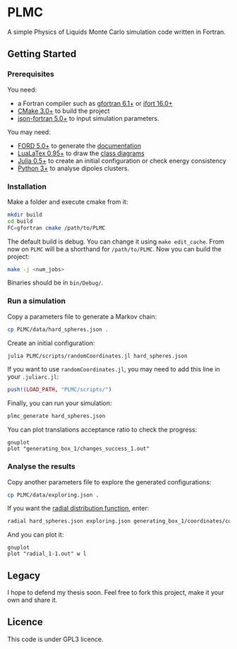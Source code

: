 # PLMC

A simple Physics of Liquids Monte Carlo simulation code written in Fortran.

## Getting Started

### Prerequisites

You need:
* a Fortran compiler such as [gfortran 6.1+](https://gcc.gnu.org/wiki/GFortran) or
[ifort 16.0+](https://software.intel.com/en-us/qualify-for-free-software)
* [CMake 3.0+](https://cmake.org/) to build the project
* [json-fortran 5.0+](https://github.com/jacobwilliams/json-fortran) to input simulation parameters.

You may need:
* [FORD 5.0+](https://github.com/cmacmackin/ford) to generate the
[documentation](https://fortranguy.github.io/PLMC/)
* [LuaLaTex 0.95+](https://www.tug.org/texlive/) to draw the
[class diagrams](https://github.com/fortranguy/PLMC/blob/gh-pages/plmc_design.pdf)
* [Julia 0.5+](http://julialang.org/) to create an initial configuration or check
energy consistency
* [Python 3+](https://www.continuum.io/downloads) to analyse dipoles clusters.

### Installation

Make a folder and execute cmake from it:
```bash
mkdir build
cd build
FC=gfortran cmake /path/to/PLMC
```
The default build is debug. You can change it using `make edit_cache`.
From now on `PLMC` will be a shorthand for `/path/to/PLMC`.
Now you can build the project:
```bash
make -j <num_jobs>
```
Binaries should be in `bin/Debug/`.

### Run a simulation

Copy a parameters file to generate a Markov chain:
```bash
cp PLMC/data/hard_spheres.json .
```
Create an initial configuration:
```bash
julia PLMC/scripts/randomCoordinates.jl hard_spheres.json
```
If you want to use `randomCoordinates.jl`, you may need to add this line in your `.juliarc.jl`:
```julia
push!(LOAD_PATH, "PLMC/scripts/")
```
Finally, you can run your simulation:
```bash
plmc_generate hard_spheres.json
```
You can plot translations acceptance ratio to check the progress:
```
gnuplot
plot "generating_box_1/changes_success_1.out"
```

### Analyse the results

Copy another parameters file to explore the generated configurations:
```bash
cp PLMC/data/exploring.json .
```
If you want the
[radial distribution function](https://en.wikipedia.org/wiki/Radial_distribution_function), enter:
```bash
radial hard_spheres.json exploring.json generating_box_1/coordinates/coordinates_*.xyz
```
And you can plot it:
```
gnuplot
plot "radial_1-1.out" w l
```

## Legacy

I hope to defend my thesis soon.
Feel free to fork this project, make it your own and share it.

## Licence

This code is under GPL3 licence.
